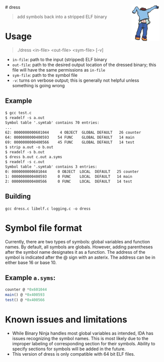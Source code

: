 <img src="/dress.png" height="120px" align="right" />
# dress 

> add symbols back into a stripped ELF binary

# Usage

> ./dress &lt;in-file&gt; &lt;out-file&gt; &lt;sym-file&gt; [-v]

* `in-file`: path to the input (stripped) ELF binary
* `out-file`: path to the desired output location of the dressed binary; this file will have the same permissions as `in-file`
* `sym-file`: path to the symbol file
* `-v`: turns on verbose output; this is generally not helpful unless something is going wrong

## Example

```
$ gcc test.c
$ readelf -s a.out
Symbol table '.symtab' contains 70 entries:
...
62: 0000000000601044     4 OBJECT  GLOBAL DEFAULT   26 counter
64: 0000000000400593    54 FUNC    GLOBAL DEFAULT   14 main
69: 0000000000400566    45 FUNC    GLOBAL DEFAULT   14 test
$ strip a.out -o b.out
$ readelf -s b.out
$ dress b.out c.out a.syms
$ readelf -s c.out
Symbol table '.symtab' contains 3 entries:
0: 0000000000601044     0 OBJECT  LOCAL  DEFAULT   25 counter
1: 0000000000400593     0 FUNC    LOCAL  DEFAULT   14 main
2: 0000000000400566     0 FUNC    LOCAL  DEFAULT   14 test
```

## Building

`gcc dress.c libelf.c logging.c -o dress`

# Symbol file format

Currently, there are two types of symbols: global variables and function names. By default, all symbols are globals. However, adding parentheses after the symbol name designates it as a function. The address of the symbol is indicated after the @ sign with an asterix. The address can be in either base 16 or base 10.

## Example `a.syms`:
``` javascript
counter @ *0x601044
main() @ *0x400593
test() @ *0x400566
```

# Known issues and limitations

* While Binary Ninja handles most global variables as intended, IDA has issues recognizing the symbol names. This is most likely due to the improper labeling of corresponding section for their symbols. Ability to specify sections for symbols will be added in the future.
* This version of dress is only compatible with 64 bit ELF files.

